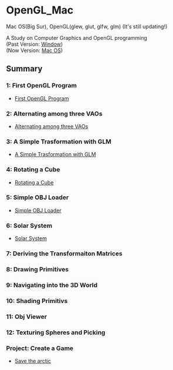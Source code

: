 # OpenGL_Mac
Mac OS(Big Sur), OpenGL(glew, glut, glfw, glm)
(It's still updating!)

A Study on Computer Graphics and OpenGL programming<br>
(Past Version: [Window](https://github.com/Hyorm/OpenGL))<br>
(Now Version: [Mac OS](https://github.com/Hyorm/OpenGL_Mac))

## Summary

### 1: First OpenGL Program
- [First OpenGL Program](https://github.com/Hyorm/OpenGL_Mac/tree/main/FirstOpenGLProgram/CG)
### 2: Alternating among three VAOs
- [Alternating among three VAOs](https://github.com/Hyorm/OpenGL_Mac/tree/main/AlternatingAmongThreeVAOs/AlternatingAmongThreeVAOs)
### 3: A Simple Trasformation with GLM
- [A Simple Trasformation with GLM](https://github.com/Hyorm/OpenGL_Mac/tree/main/ASimpleTransformationwithGLM)
### 4: Rotating a Cube
- [Rotating a Cube](https://github.com/Hyorm/OpenGL_Mac/tree/main/RotatingACube)
### 5: Simple OBJ Loader
- [Simple OBJ Loader](https://github.com/Hyorm/OpenGL_Mac/tree/main/SimpleOBJLoader)
### 6: Solar System
- [Solar System](https://github.com/Hyorm/OpenGL_Mac/tree/main/SolarSystem)
### 7: Deriving the Transformaiton Matrices
### 8: Drawing Primitives
### 9: Navigating into the 3D World
### 10: Shading Primitivs
### 11: Obj Viewer
### 12: Texturing Spheres and Picking
### Project: Create a Game 
- [Save the arctic](https://github.com/Hyorm/Save_the_Arctic)
